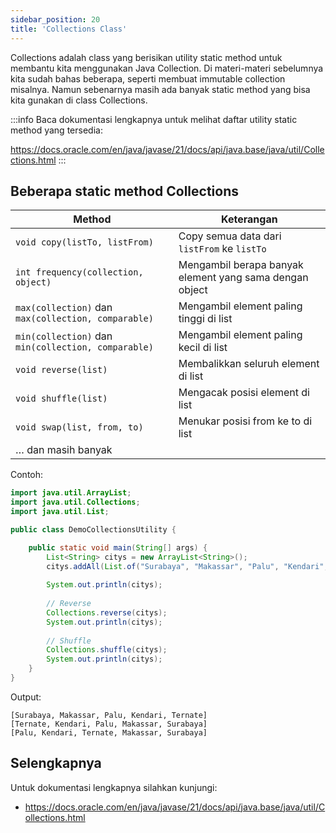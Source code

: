 ```yaml
---
sidebar_position: 20
title: 'Collections Class'
---
```


Collections adalah class yang berisikan utility static method untuk membantu kita menggunakan Java Collection. Di materi-materi sebelumnya kita sudah bahas beberapa, seperti membuat immutable collection misalnya. Namun sebenarnya masih ada banyak static method yang bisa kita gunakan di class Collections.

:::info
Baca dokumentasi lengkapnya untuk melihat daftar utility static method yang tersedia:

https://docs.oracle.com/en/java/javase/21/docs/api/java.base/java/util/Collections.html
:::

## Beberapa static method Collections

 | Method | Keterangan |
|---|---|
|`void copy(listTo, listFrom)`|Copy semua data dari `listFrom` ke `listTo` |
|`int frequency(collection, object)`|Mengambil berapa banyak element yang sama dengan object|
|`max(collection)` dan `max(collection, comparable)`|Mengambil element paling tinggi di list|
|`min(collection)` dan `min(collection, comparable)`|Mengambil element paling kecil di list|
|`void reverse(list)`|Membalikkan seluruh element di list|
|`void shuffle(list)`|Mengacak posisi element di list|
|`void swap(list, from, to)`|Menukar posisi from ke to di list|
|… dan masih banyak| 
 
Contoh:

```java
import java.util.ArrayList;
import java.util.Collections;
import java.util.List;

public class DemoCollectionsUtility {

	public static void main(String[] args) {
		List<String> citys = new ArrayList<String>();
		citys.addAll(List.of("Surabaya", "Makassar", "Palu", "Kendari", "Ternate"));
		
		System.out.println(citys);
		
		// Reverse
		Collections.reverse(citys);
		System.out.println(citys);		
		
		// Shuffle
		Collections.shuffle(citys);
		System.out.println(citys);				
	}
}
```

Output:

```
[Surabaya, Makassar, Palu, Kendari, Ternate]
[Ternate, Kendari, Palu, Makassar, Surabaya]
[Palu, Kendari, Ternate, Makassar, Surabaya]
```

## Selengkapnya

Untuk dokumentasi lengkapnya silahkan kunjungi:

* https://docs.oracle.com/en/java/javase/21/docs/api/java.base/java/util/Collections.html